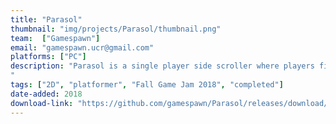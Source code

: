 ```yaml
---
title: "Parasol"
thumbnail: "img/projects/Parasol/thumbnail.png"
team:  ["Gamespawn"]
email: "gamespawn.ucr@gmail.com"
platforms: ["PC"]
description: "Parasol is a single player side scroller where players fight enemies through multitrack levels with vertically separated diverging pathways. Over the course of the game, players unlock new powers for each mode including a grappling hook and slow-fall ability. Meet a colorful cast of characters along the way, including helpful shop keeps and corrupt policemen.
"
tags: ["2D", "platformer", "Fall Game Jam 2018", "completed"]
date-added: 2018
download-link: "https://github.com/gamespawn/Parasol/releases/download/1.0/Parasol.7z"
---
```

